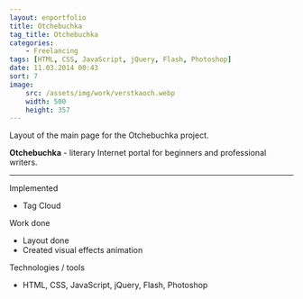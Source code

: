 ```yaml
---
layout: enportfolio
title: Otchebuchka
tag_title: Otchebuchka
categories:
    - Freelancing
tags: [HTML, CSS, JavaScript, jQuery, Flash, Photoshop]
date: 11.03.2014 00:43
sort: 7
image: 
    src: /assets/img/work/verstkaoch.webp 
    width: 500
    height: 357
---
```


Layout of the main page for the Otchebuchka project.

**Otchebuchka** - literary Internet portal for beginners and professional writers.

---

Implemented

* Tag Cloud

Work done

* Layout done
* Created visual effects animation

Technologies / tools

* HTML, CSS, JavaScript, jQuery, Flash, Photoshop

